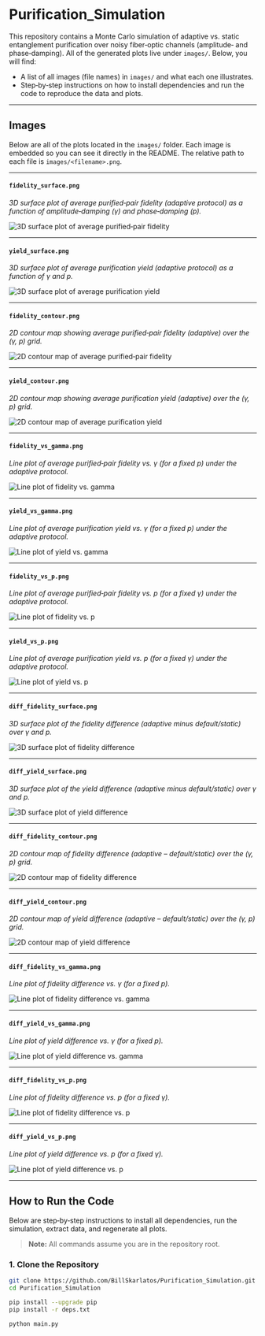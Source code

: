 # Purification_Simulation

This repository contains a Monte Carlo simulation of adaptive vs. static entanglement purification over noisy fiber‐optic channels (amplitude‐ and phase‐damping).  All of the generated plots live under `images/`.  Below, you will find:

- A list of all images (file names) in `images/` and what each one illustrates.
- Step‐by‐step instructions on how to install dependencies and run the code to reproduce the data and plots.

---

## Images

Below are all of the plots located in the `images/` folder. Each image is embedded so you can see it directly in the README. The relative path to each file is `images/<filename>.png`.

---

#### `fidelity_surface.png`  
*3D surface plot of average purified‐pair fidelity (adaptive protocol) as a function of amplitude‐damping (γ) and phase‐damping (p).*

![3D surface plot of average purified‐pair fidelity](images/fidelity_surface.png)

---

#### `yield_surface.png`  
*3D surface plot of average purification yield (adaptive protocol) as a function of γ and p.*

![3D surface plot of average purification yield](images/yield_surface.png)

---

#### `fidelity_contour.png`  
*2D contour map showing average purified‐pair fidelity (adaptive) over the (γ, p) grid.*

![2D contour map of average purified‐pair fidelity](images/fidelity_contour.png)

---

#### `yield_contour.png`  
*2D contour map showing average purification yield (adaptive) over the (γ, p) grid.*

![2D contour map of average purification yield](images/yield_contour.png)

---

#### `fidelity_vs_gamma.png`  
*Line plot of average purified‐pair fidelity vs. γ (for a fixed p) under the adaptive protocol.*

![Line plot of fidelity vs. gamma](images/fidelity_vs_gamma.png)

---

#### `yield_vs_gamma.png`  
*Line plot of average purification yield vs. γ (for a fixed p) under the adaptive protocol.*

![Line plot of yield vs. gamma](images/yield_vs_gamma.png)

---

#### `fidelity_vs_p.png`  
*Line plot of average purified‐pair fidelity vs. p (for a fixed γ) under the adaptive protocol.*

![Line plot of fidelity vs. p](images/fidelity_vs_p.png)

---

#### `yield_vs_p.png`  
*Line plot of average purification yield vs. p (for a fixed γ) under the adaptive protocol.*

![Line plot of yield vs. p](images/yield_vs_p.png)

---

#### `diff_fidelity_surface.png`  
*3D surface plot of the fidelity difference (adaptive minus default/static) over γ and p.*

![3D surface plot of fidelity difference](images/diff_fidelity_surface.png)

---

#### `diff_yield_surface.png`  
*3D surface plot of the yield difference (adaptive minus default/static) over γ and p.*

![3D surface plot of yield difference](images/diff_yield_surface.png)

---

#### `diff_fidelity_contour.png`  
*2D contour map of fidelity difference (adaptive – default/static) over the (γ, p) grid.*

![2D contour map of fidelity difference](images/diff_fidelity_contour.png)

---

#### `diff_yield_contour.png`  
*2D contour map of yield difference (adaptive – default/static) over the (γ, p) grid.*

![2D contour map of yield difference](images/diff_yield_contour.png)

---

#### `diff_fidelity_vs_gamma.png`  
*Line plot of fidelity difference vs. γ (for a fixed p).*

![Line plot of fidelity difference vs. gamma](images/diff_fidelity_vs_gamma.png)

---

#### `diff_yield_vs_gamma.png`  
*Line plot of yield difference vs. γ (for a fixed p).*

![Line plot of yield difference vs. gamma](images/diff_yield_vs_gamma.png)

---

#### `diff_fidelity_vs_p.png`  
*Line plot of fidelity difference vs. p (for a fixed γ).*

![Line plot of fidelity difference vs. p](images/diff_fidelity_vs_p.png)

---

#### `diff_yield_vs_p.png`  
*Line plot of yield difference vs. p (for a fixed γ).*

![Line plot of yield difference vs. p](images/diff_yield_vs_p.png)

---

## How to Run the Code

Below are step‐by‐step instructions to install all dependencies, run the simulation, extract data, and regenerate all plots.

> **Note:** All commands assume you are in the repository root.

### 1. Clone the Repository

```bash
git clone https://github.com/BillSkarlatos/Purification_Simulation.git
cd Purification_Simulation

pip install --upgrade pip
pip install -r deps.txt

python main.py
```


